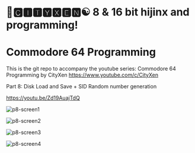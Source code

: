 # 🌆🅲🅸🆃🆈🆇🅴🅽☯️ 8 & 16 bit hijinx and programming!

# Commodore 64 Programming

This is the git repo to accompany the youtube series: Commodore 64 Programming by CityXen https://www.youtube.com/c/CityXen

Part 8: Disk Load and Save + SID Random number generation

https://youtu.be/Zd19AuajTdQ

![p8-screen1](https://github.com/cityxen/Commodore64_Programming/blob/master/Part8%20-%20Disk%20Load%20and%20Save/images/ss1-2.jpg)

![p8-screen2](https://github.com/cityxen/Commodore64_Programming/blob/master/Part8%20-%20Disk%20Load%20and%20Save/images/ss2.jpg)

![p8-screen3](https://github.com/cityxen/Commodore64_Programming/blob/master/Part8%20-%20Disk%20Load%20and%20Save/images/ss3.jpg)

![p8-screen4](https://github.com/cityxen/Commodore64_Programming/blob/master/Part8%20-%20Disk%20Load%20and%20Save/images/ss4.jpg)


